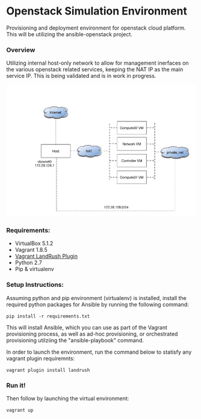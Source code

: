 # Openstack Simulation Environment 
Provisioning and deployment environment for openstack cloud platform.  This will be utilizing the ansible-openstack project.

### Overview

Utilizing internal host-only network to allow for management inerfaces on the various openstack related services, keeping the NAT IP as the main service IP.  This is being validated and is in work in progress.

![Overview](docs/openstack_vagrant_vbox.jpg)

### Requirements:

- VirtualBox 5.1.2
- Vagrant 1.8.5
- [Vagrant LandRush Plugin](https://github.com/vagrant-landrush/landrush)
- Python 2.7
- Pip & virtualenv

### Setup Instructions:

Assuming python and pip environment (virtualenv) is installed, install the required python packages for Ansible by running the following command:

```
pip install -r requirements.txt
```

This will install Ansible, which you can use as part of the Vagrant provisioning process, as well as ad-hoc provisioning, or orchestrated provisioning utilziing the "ansible-playbook" command.  

In order to launch the environment, run the command below to statisfy any vagrant plugin requiremnts:

```
vagrant plugin install landrush
```

### Run it!

Then follow by launching the virtual environment:

```
vagrant up
```
